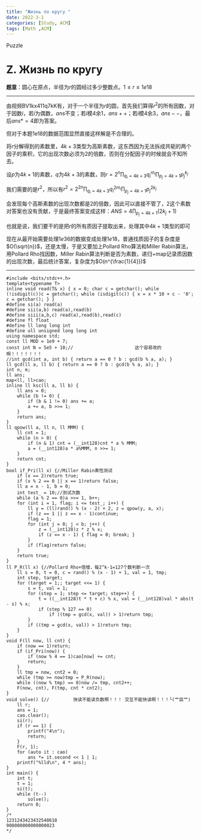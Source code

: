 ```yaml
---
title: "Жизнь по кругу "
date: 2022-3-1
categories: [Study, ACM]
tags: [Math ,ACM]
---
```


Puzzle

<!-- more -->

# Z. Жизнь по кругу 

**题意**：圆心在原点，半径为$r$的圆经过多少整数点。$1\leq{r}\leq{1e18}$

***

由视频BV1kx411q7kK有，对于一个半径为$r$的圆，首先我们算得$r^2$的所有因数，对于因数$i$，若$i$为偶数，$ans$不变；若$i$模4余1，$ans++$；若$i$模4余3，$ans--$，最后$ans*=4$即为答案。

但对于本题1e18的数据范围显然直接这样解是不合理的。

将$r$分解得到的素数里，$4k+3$类型为高斯素数，这东西因为无法拆成共轭的两个因子的乘积，它的出现次数必须为2的倍数，否则在分配因子的时候就会不知所去。

设$p$为$4k+1$的素数，$q$为$4k+3$的素数，则$r=2^n\prod_{q_i=4k+3}q_i^{m_i}\prod_{p_j=4k+1}p_j^{k_j}$

我们需要的是$r^2$，所以有$r^2=2^{2n}\prod_{q_i=4k+3}q_i^{2m_i}\prod_{p_j=4k+1}p_j^{2k_j}$

会发现每个高斯素数的出现次数都是2的倍数，因此可以直接不管了，2这个素数对答案也没有贡献，于是最终答案变成这样：$ANS=4\prod_{p_j=4k+1}(2k_j+1)$

也就是说，我们要干的是把$r$的所有质因子提取出来，处理其中$4k+1$类型的即可

现在从最开始需要处理$1e36$的数据变成处理$1e18$，普通找质因子的复杂度是$O(\sqrt{n})$，还是太慢，于是又要加上Pollard Rho算法和Miller Rabin算法，用Pollard Rho找因数，Miller Rabin算法判断是否为素数，递归+map记录质因数的出现次数，最后统计答案，复杂度为$O(n^{\frac{1}{4}})$

***

```
#include <bits/stdc++.h>
template<typename T>
inline void read(T& x) { x = 0; char c = getchar(); while (!isdigit(c))c = getchar(); while (isdigit(c)) { x = x * 10 + c - '0'; c = getchar(); } }
#define si(a) read(a)
#define sii(a,b) read(a),read(b)
#define siii(a,b,c) read(a),read(b),read(c)
#define fl float
#define ll long long int
#define ull unsigned long long int
using namespace std;
const ll MOD = 1e9 + 7;
const int N = 5e5 + 10;//                       这个容易改的啊！！！！！！！
//int gcd(int a, int b) { return a == 0 ? b : gcd(b % a, a); }
ll gcd(ll a, ll b) { return a == 0 ? b : gcd(b % a, a); }
int n, m;
ll ans;
map<ll, ll>cao;
inline ll ksc(ll a, ll b) {
	ll ans = 0;
	while (b != 0) {
		if (b & 1 != 0) ans += a;
		a += a, b >>= 1;
	}
	return ans;
}
ll qpow(ll a, ll n, ll MMM) {
	ll cnt = 1;
	while (n > 0) {
		if (n & 1) cnt = (__int128)cnt * a % MMM;
		a = (__int128)a * a%MMM, n >>= 1;
	}
	return cnt;
}
bool if_Pri(ll x) {//Miller Rabin素性测试
	if (x == 2)return true;
	if (x % 2 == 0 || x == 1)return false;
	ll a = x - 1, b = 0;
	int test_ = 10;//测试次数
	while (a % 2 == 0)a >>= 1, b++;
	for (int i = 1, flag; i <= test_; i++) {
		ll y = (ll)rand() % (x - 2) + 2, z = qpow(y, a, x);
		if (z == 1 || z == x - 1)continue;
		flag = 1;
		for (int j = 0; j < b; j++) {
			z = (__int128)z * z % x;
			if (z == x - 1) { flag = 0; break; }
		}
		if (flag)return false;
	}
	return true;
}
ll P_R(ll x) {//Pollard Rho+倍增，每2^k-1=127个数判断一次
	ll s = 0, t = 0, c = rand() % (x - 1) + 1, val = 1, tmp;
	int step, target;
	for (target = 1;; target <<= 1) {
		s = t, val = 1;
		for (step = 1; step <= target; step++) {
			t = ((__int128)t * t + c) % x, val = (__int128)val * abs(t - s) % x;
			if (step % 127 == 0) 
				if ((tmp = gcd(x, val)) > 1)return tmp;
		}
		if ((tmp = gcd(x, val)) > 1)return tmp;
	}
}
void F(ll now, ll cnt) {
	if (now == 1)return;
	if (if_Pri(now)) {
		if (now % 4 == 1)cao[now] += cnt;
		return;
	}
	ll tmp = now, cnt2 = 0;
	while (tmp >= now)tmp = P_R(now);
	while ((now % tmp) == 0)now /= tmp, cnt2++;
	F(now, cnt), F(tmp, cnt * cnt2);
}
void solve() {//         快读不能读负数啊！！！ 交互不能快读啊！！！╰(艹皿艹)
	ll r;
	ans = 1;
	cao.clear();
	si(r);
	if (r == 1) {
		printf("4\n");
		return;
	}
	F(r, 1);
	for (auto it : cao)
		ans *= it.second << 1 | 1;
	printf("%lld\n", 4 * ans);
}
int main() {
	int t;
	t = 1;
	si(t);
	while (t--)
		solve();
	return 0;
}
/*
1231243423432548618
900000000000000023
*/
```

